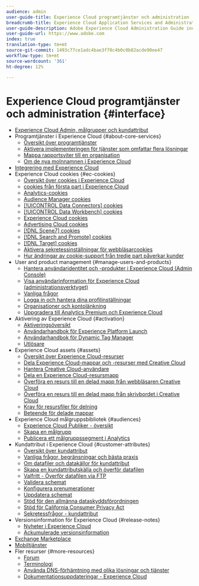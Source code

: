 ```yaml
---
audience: admin
user-guide-title: Experience Cloud programtjänster och administration
breadcrumb-title: Experience Cloud Application Services and Administration
user-guide-description: Adobe Experience Cloud Administration Guide includes help on Experience Cloud user and product administration, the Audience Library, Customer Attributes, and Experience Cloud assets.
user-guide-url: https://www.adobe.com
index: true
translation-type: tm+mt
source-git-commit: 1493c77ce1adc4bae3f70c4b0c0b82acde90ee47
workflow-type: tm+mt
source-wordcount: '361'
ht-degree: 12%

---
```



# Experience Cloud programtjänster och administration {#interface}

+ [Experience Cloud Admin, målgrupper och kundattribut](experience-cloud.md)
+ Programtjänster i Experience Cloud {#about-core-services}
   + [Översikt över programtjänster](core-services-landing.md)
   + [Aktivera implementeringen för tjänster som omfattar flera lösningar](core-services/core-services.md)
   + [Mappa rapportsviter till en organisation](core-services/report-suite-mapping.md)
   + [Om de nya molnnamnen i Experience Cloud](solutions-core-services.md)
+ [Integrering med Experience Cloud](marketing-cloud-integrations.md)
+ Experience Cloud cookies {#ec-cookies}
   + [Översikt över cookies i Experience Cloud](cookies/cookies-privacy.md)
   + [cookies från första part i Experience Cloud](cookies/cookies-first-party.md)
   + [Analytics-cookies](cookies/cookies-analytics.md)
   + [Audience Manager cookies](cookies/cookies-am.md)
   + [[!UICONTROL Data Connectors] cookies](cookies/cookies-dc.md)
   + [[!UICONTROL Data Workbench] cookies](cookies/cookies-insight.md)
   + [Experience Cloud cookies](cookies/cookies-mc.md)
   + [Advertising Cloud cookies](cookies/cookies-advertising-cloud.md)
   + [[!DNL Scene7] cookies](cookies/cookies-s7.md)
   + [[!DNL Search and Promote] cookies](cookies/cookies-snp.md)
   + [[!DNL Target] cookies](cookies/cookies-target.md)
   + [Aktivera sekretessinställningar för webbläsarcookies](cookies/browser-cookie-settings.md)
   + [Hur ändringar av cookie-support från tredje part påverkar kunder](cookies/cookies-thirdparty.md)
+ User and product management {#manage-users-and-products}
   + [Hantera användaridentitet och -produkter i Experience Cloud (Admin Console)](admin-getting-started/admin-getting-started.md)
   + [Visa användarinformation för Experience Cloud (administrationsverktyget)](admin-getting-started/admin-tool-experience-cloud.md)
   + [Vanliga frågor](admin-getting-started/faq.md)
   + [Logga in och hantera dina profilinställningar](admin-getting-started/getting-started-experience-cloud.md)
   + [Organisationer och kontolänkning](admin-getting-started/organizations.md)
   + [Uppgradera till Analytics Premium och Experience Cloud](admin-getting-started/upgrade-to-analytics-premium.md)
+ Aktivering av Experience Cloud {#activation}
   + [Aktiveringsöversikt](activation/activation.md)
   + [Användarhandbok för Experience Platform Launch](https://docs.adobe.com/content/help/en/launch/using/overview.html)
   + [Användarhandbok för Dynamic Tag Manager](https://docs.adobe.com/content/help/sv-SE/dtm/using/dtm-home.html)
   + [Utlösare](activation/triggers.md)
+ Experience Cloud assets {#assets}
   + [Översikt över Experience Cloud-resurser](experience-cloud-assets/experience-cloud-assets.md)
   + [Dela Experience Cloud-mappar och -resurser med Creative Cloud](experience-cloud-assets/creative-cloud.md)
   + [Hantera Creative Cloud-användare](experience-cloud-assets/t-admin-add-cc-user.md)
   + [Dela en Experience Cloud-resursmapp](experience-cloud-assets/t-share-creative-cloud.md)
   + [Överföra en resurs till en delad mapp från webbläsaren Creative Cloud](experience-cloud-assets/t-upload-asset-cc.md)
   + [Överföra en resurs till en delad mapp från skrivbordet i Creative Cloud](experience-cloud-assets/t-cc-asset-upload-thor.md)
   + [Krav för resursfiler för delning](experience-cloud-assets/assets-file-reqs.md)
   + [Beteende för delade mappar](experience-cloud-assets/asset-behavior.md)
+ Experience Cloud målgruppsbibliotek {#audiences}
   + [Experience Cloud Publiker - översikt](audience-library/audience-library.md)
   + [Skapa en målgrupp](audience-library/t-audience-create.md)
   + [Publicera ett målgruppssegment i Analytics](audience-library/t-publish-audience-segment.md)
+ Kundattribut i Experience Cloud {#customer-attributes}
   + [Översikt över kundattribut](attributes/attributes.md)
   + [Vanliga frågor, begränsningar och bästa praxis](attributes/faq-crs.md)
   + [Om datafiler och datakällor för kundattribut](attributes/crs-data-file.md)
   + [Skapa en kundattributskälla och överför datafilen](attributes/t-crs-usecase.md)
   + [Valfritt - Överför datafilen via FTP](attributes/t-upload-attributes-ftp.md)
   + [Validera schemat](attributes/validate-schema.md)
   + [Konfigurera prenumerationer](attributes/subscription.md)
   + [Uppdatera schemat](attributes/t-update-schema.md)
   + [Stöd för den allmänna dataskyddsförordningen](attributes/gdpr.md)
   + [Stöd för California Consumer Privacy Act](attributes/ccpa.md)
   + [Sekretessfrågor - kundattribut](attributes/privacy-mac.md)
+ Versionsinformation för Experience Cloud {#release-notes}
   + [Nyheter i Experience Cloud](https://docs.adobe.com/content/help/sv-SE/release-notes/experience-cloud/current.html)
   + [Ackumulerade versionsinformation](marketing-cloud-interface/release-notes.md)
+ [Exchange Marketplace](exchange.md)
+ [Mobiltjänster](https://docs.adobe.com/content/help/en/mobile-services/using/home.html)
+ Fler resurser {#more-resources}
   + [Forum](https://forums.adobe.com/community/experience-cloud)
   + [Terminologi](terms.md)
   + [Använda DNS-förhämtning med olika lösningar och tjänster](dns-prefetch.md)
   + [Dokumentationsuppdateringar - Experience Cloud](doc-updates.md)

